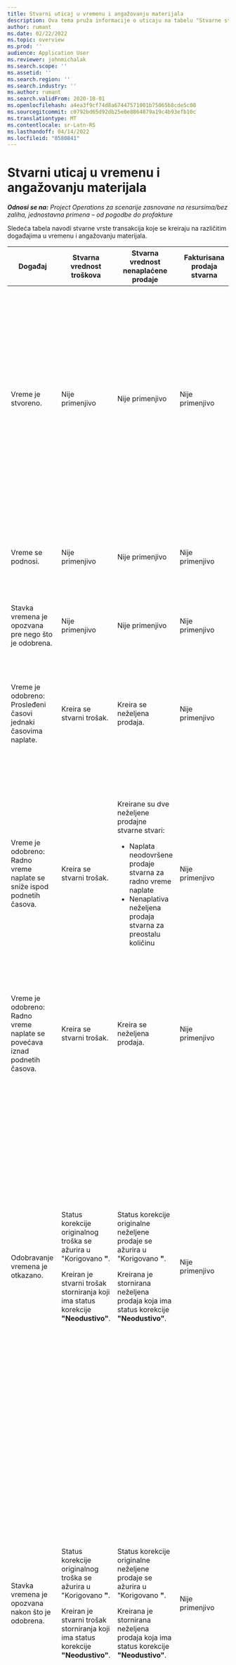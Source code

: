 ```yaml
---
title: Stvarni uticaj u vremenu i angažovanju materijala
description: Ova tema pruža informacije o uticaju na tabelu "Stvarne stvari" na različite događaje tokom životnog ciklusa angažovanja vremena i materijala u korporaciji Microsoft Dynamics 365 Project Operations.
author: rumant
ms.date: 02/22/2022
ms.topic: overview
ms.prod: ''
audience: Application User
ms.reviewer: johnmichalak
ms.search.scope: ''
ms.assetid: ''
ms.search.region: ''
ms.search.industry: ''
ms.author: rumant
ms.search.validFrom: 2020-10-01
ms.openlocfilehash: a4ea3f9cf74d8a67447571001b75065b8cde5c00
ms.sourcegitcommit: c0792bd65d92db25e0e8864879a19c4b93efb10c
ms.translationtype: MT
ms.contentlocale: sr-Latn-RS
ms.lasthandoff: 04/14/2022
ms.locfileid: "8580841"
---
```

# <a name="actuals-impact-in-a-time-and-materials-engagement"></a>Stvarni uticaj u vremenu i angažovanju materijala

_**Odnosi se na:** Project Operations za scenarije zasnovane na resursima/bez zaliha, jednostavna primena – od pogodbe do profakture_

Sledeća tabela navodi stvarne vrste transakcija koje se kreiraju na različitim događajima u vremenu i angažovanju materijala.

| Događaj | Stvarna vrednost troškova | Stvarna vrednost nenaplaćene prodaje | Fakturisana prodaja stvarna | Primer |
|---|---|---|---|---|
| Vreme je stvoreno. | Nije primenjivo | Nije primenjivo | Nije primenjivo | <p>Bob Kozak, iz američke organizacione jedinice Fabrikam koja ima stopu troškova od 100 američkih dolara (100 USD) na sat, radi na projektu koji nosi ime "Instalacija naoružanja na Adatumu". Za ovaj projekat, njegova ugovorna stopa računa je USD 200 na sat. Evo uzorka vremena od Boba Kozaka:</p><p>Bob Kozack, 8 sati</p> |
| Vreme se podnosi. | Nije primenjivo | Nije primenjivo | Nije primenjivo | Za stavku vremena se kreiraju red naloga troška i Nalozi neželjenih prodaja. Podrazumevana cena i cena troška se unose u stavku naloga. |
| Stavka vremena je opozvana pre nego što je odobrena. | Nije primenjivo | Nije primenjivo | Nije primenjivo | |
| Vreme je odobreno: Prosleđeni časovi jednaki časovima naplate. | Kreira se stvarni trošak. | Kreira se neželjena prodaja. | Nije primenjivo | <p>Nove stvarne stvari koje su kreirane:</p><ul><li>**Trošak aktuelan:** Bob Kozak, 8 hr, USD 800</li><li>**Neželjena prodaja stvarna:** Bob Kozack, 8 hr, USD 1,600</li></ul> |
| Vreme je odobreno: Radno vreme naplate se sniže ispod podnetih časova. | Kreira se stvarni trošak. | <p>Kreirane su dve neželjene prodajne stvarne stvari:</p><ul><li>Naplata neodovršene prodaje stvarna za radno vreme naplate</li><li>Nenaplativa neželjena prodaja stvarna za preostalu količinu</li></ul> | Nije primenjivo | <p>Nove stvarne stvari koje su kreirane:</p><ul><li>**Trošak aktuelan:** Bob Kozak, 8 hr, USD 800</li><li>**Neželjena prodaja stvarna:** Bob Kozack, 6 hr, USD 1,200, *Chargeable*</li><li>**Unbilled sales actual:** Bob Kozack, 2 hr, USD 400, *Non-Chargeable*</li></ul> |
| Vreme je odobreno: Radno vreme naplate se povećava iznad podnetih časova. | Kreira se stvarni trošak. | Kreira se neželjena prodaja. | Nije primenjivo | <p>Nove stvarne stvari koje su kreirane:</p><ul><li>**Trošak aktuelan:** Bob Kozak, 8 hr, USD 800</li><li>**Neželjena prodaja stvarna:** Bob Kozak, 10 hr, USD 2,000</li></ul> |
| Odobravanje vremena je otkazano. | <p>Status korekcije originalnog troška se ažurira u "Korigovano **"**.</p><p>Kreiran je stvarni trošak storniranja koji ima status korekcije **"Neodustivo"**.</p> | <p>Status korekcije originalne neželjene prodaje se ažurira u "Korigovano **"**.</p><p>Kreirana je stornirana neželjena prodaja koja ima status korekcije **"Neodustivo"**.</p> | Nije primenjivo | <p>Postojeće stvarne stvari koje se ažuriraju:</p><ul><li>**Trošak aktuelan:** Bob Kozack, 8 hr, USD 800, *Korigovano*</li><li>**Neželjena prodaja stvarna:** Bob Kozack, 8 hr, USD 1,600, *Korigovano*</li></ul><p>Nove stvarne stvari koje su kreirane da bi se preokrenuo prethodni finansijski uticaj:</p><ul><li>**Trošak aktuelan:** Bob Kozack, (8 hr), (USD 800), *Neuništiv*</li><li>**Neželjena prodaja stvarna:** Bob Kozack, (8 hr), (1.600 USD), *Neuništiv*</li></ul> |
| Stavka vremena je opozvana nakon što je odobrena. | <p>Status korekcije originalnog troška se ažurira u "Korigovano **"**.</p><p>Kreiran je stvarni trošak storniranja koji ima status korekcije **"Neodustivo"**.</p> | <p>Status korekcije originalne neželjene prodaje se ažurira u "Korigovano **"**.</p><p>Kreirana je stornirana neželjena prodaja koja ima status korekcije **"Neodustivo"**.</p> | Nije primenjivo | <p>Postojeće stvarne stvari koje se ažuriraju:</p><ul><li>**Trošak aktuelan:** Bob Kozack, 8 hr, USD 800, *Korigovano*</li><li>**Neželjena prodaja stvarna:** Bob Kozack, 8 hr, USD 1,600, *Korigovano*</li></ul><p>Nove stvarne stvari koje su kreirane da bi se preokrenuo prethodni finansijski uticaj:</p><ul><li>**Trošak aktuelan:** Bob Kozack, (8 hr), (USD 800), *Neuništiv*</li><li>**Neželjena prodaja stvarna:** Bob Kozack, (8 hr), (1.600 USD), *Neuništiv*</li></ul> |
| Ugovor je potvrđen. | <p>Status korekcije starih stvarnih troškova se ažurira u "Korigovano **"**.</p><p>Kreiraju se stvarni troškovi storniranja koji imaju status korekcije **"Neodustivo"**.</p><p>Novi troškovi se kreiraju nakon ponovnog revalorizacije ugovornih pravila.</p> | <p>Status korekcije starih neželjenih stvarnih prodaja se ažurira u "Korigovano **"**.</p><p>Kreiraju se neželjene rezultate prodaje koji imaju status korekcije **"Neodustivo"**.</p><p>Nakon ponovnog preispitivanja ugovornih pravila kreiraju se nove neželjene prodajne stvarne vrednosti.</p> | Nije primenjivo | <p>Postojeće stvarne stvari koje se ažuriraju:</p><ul><li>**Trošak aktuelan:** Bob Kozack, 8 hr, USD 800, *Korigovano*</li><li>**Neželjena prodaja stvarna:** Bob Kozack, 8 hr, USD 1,600, *Korigovano*</li></ul><p>Nove stvarne stvari koje su kreirane da bi se preokrenuo prethodni finansijski uticaj:</p><ul><li>**Trošak aktuelan:** Bob Kozack, (8 hr), (USD 800), *Neuništiv*</li><li>**Neželjena prodaja stvarna:** Bob Kozack, (8 hr), (1.600 USD), *Neuništiv*</li></ul><p>Nove stvarne stvari koje su kreirane za revalorizovani finansijski uticaj:</p><ul><li>**Trošak aktuelan:** Bob Kozak, 8 hr, USD 800</li><li>**Neželjena prodaja stvarna:** Bob Kozack, 8 hr, USD 1,600</li></ul> |
| Faktura je kreirana. | Nije primenjivo | Nije primenjivo | Nije primenjivo | |
| Faktura je potvrđena. Nema promene količine u detaljima reda fakture iz količine u nepropisnom stvarnom prodajnom programu. | Nije primenjivo | <p>Status fakture stare neželjene prodaje se ažurira.</p><p>Kreiraju se neželjene rezultate prodaje koji imaju status korekcije **"Neodustivo"**. | Kreira se fakturisana prodaja stvarna. | <p>Postojeći stvarni koji ostaje nepromenjen:</p><ul><li>**Trošak aktuelan:** Bob Kozak, 8 hr, USD 800</li></ul><p>Postojeći stvarni koji se ažurira:</p><ul><li>**Unbilled sales actual:** Bob Kozack, 8 hr, USD 1,600, *Customer Invoice Posted*</li></ul>Nova stvarna koja je kreirana da bi se stornio finansijski rad koji je u toku (PUT):</p><ul><li>**Neželjena prodaja stvarna:** Bob Kozack, (8 hr), (1.600 USD)</li></ul><p>Nova stvarna koja je kreirana za zapisivanje naloženih vrednosti prodaje:</p><ul><li>**Prodaja na naplati aktuelno:** Bob Kozack, 8 hr, USD 1,600</li></ul> |
| Faktura je potvrđena nakon što se količina u detaljima reda fakture smanji iz količine u stvarnoj neželjenoj prodaji. | Nije primenjivo | <p>Status korekcije originalnih neželjenih stvarnih prodaja se ažurira u "Korigovano **"**.</p><p>Storniranje neželjenih stvarnih prodaja se kreira za originalne neželjene stvarne prodaje. Imaju status prilagođavanja **neodustivog**.</p><p>Kreirane su dve nove neželjene prodajne stvarne stvari:</p><ul><li>Naplata neodovršene prodaje stvarna za radno vreme naplate</li><li>Nenaplativa neželjena prodaja stvarna za preostalu količinu</li></ul><p>Storniranje neželjenih rezultata prodaje se kreira za dve nove neželjene stvarne prodaje.</p> | <p>Kreiraju se dve fakturisane prodaje:</p><ul><li>Prodaja fakturisana na naplatu stvarna za časove naplate</li><li>Prodaja koja se ne naplaćuje stvarna za preostalu količinu</li></ul> | <p>Postojeći stvarni koji ostaje nepromenjen:</p><ul><li>**Trošak aktuelan:** Bob Kozak, 8 hr, USD 800</li></ul><p>Postojeći stvarni koji se ažurira:</p><ul><li>**Neželjena prodaja stvarna:** Bob Kozack, 8 hr, USD 1,600, *Korigovano*</li></ul><p>Nova stvarna koja je kreirana da bi se stornirati prethodni finansijski PUT:</p><ul><li>**Neželjena prodaja stvarna:** Bob Kozack, (8 hr), (1.600 USD), *Neuništiv*</li></ul><p>Nove stvarne stvari koje su kreirane za zapisivanje ažuriranih PUT za prodaju:</p><ul><li>**Neželjena prodaja stvarna:** Bob Kozack, 6 hr, USD 1,200, *Chargeable*</li><li>**Unbilled sales actual:** Bob Kozack, 2 hr, USD 400, *Non-Chargeable*</li></ul><p>Nove stvarne stvari koje su kreirane da bi se stornirati ažurirani PUT za prodaju:</p><ul><li>**Unbilled sales actual:** Bob Kozack, (6 hr), (USD 1,200), *Chargeable*</li><li>**Neželjena prodaja stvarna:** Bob Kozack, (2 hr), (USD 400), *Neplanjiv*</li></ul><p>Nove stvarne stvari koje su kreirane za zapisivanje fakturisanih vrednosti prodaje:</p><ul><li>**Prodaja na naplati aktuelno:** Bob Kozack, 6 hr, USD 1,200, *Chargeable*</li><li>**Prodaja naplaжenih stvarnih:** Bob Kozack, 2 hr, USD 400, *Non-Chargeable*</li></ul> |
| Faktura je potvrđena nakon povećanja količine u detaljima reda fakture iz količine u stvarnoj neželjenoj prodaji. | Nije primenjivo | <p>Status korekcije originalnih neželjenih stvarnih prodaja se ažurira u "Korigovano **"**.</p><p>Storniranje neželjenih stvarnih prodaja se kreira za originalne neželjene stvarne prodaje. Imaju status prilagođavanja **neodustivog**.</p><p>Za novu količinu kreiraju se nove neželjene prodajne stvarne količine.</p><p>Storniranje neželjenih rezultata prodaje se kreira za nove neželjene stvarne prodaje.</p> | Za novu količinu se kreiraju fakturisane prodajne stvarne količine. | <p>Postojeći stvarni koji ostaje nepromenjen:</p><ul><li>**Trošak aktuelan:** Bob Kozak, 8 hr, USD 800</li></ul><p>Postojeći stvarni koji se ažurira:</p><ul><li>**Neželjena prodaja stvarna:** Bob Kozack, 8 hr, USD 1,600, *Korigovano*</li></ul><p>Nova stvarna koja je kreirana da bi se stornirati prethodni finansijski PUT:</p><ul><li>**Neželjena prodaja stvarna:** Bob Kozack, (8 hr), (1.600 USD), *Neuništiv*</li></ul><p>Nova stvarna koja je kreirana za zapisivanje ažuriranih PUT za prodaju:</p><ul><li>**Unbilled sales actual:** Bob Kozack, 10 hr, USD 2,000, *Chargeable*</li></ul><p>Nova stvarna koja je kreirana da bi se stornirati ažurirani PUT za prodaju:</p><ul><li>**Unbilled sales actual:** Bob Kozack, (10 hr), (USD 2,000), *Chargeable*, *Unadjustable*</li></ul><p>Nova stvarna koja je kreirana za zapisivanje naloženih vrednosti prodaje:</p><ul><li>**Prodaja na naplati stvarna:** Bob Kozack, 10 hr, USD 2,000, *Naplata*</li></ul> |
| Faktura se ispravlja da bi se smanjila količina ili cena za naplatu. | Nije primenjivo | <p>Kreirane su dve neželjene prodajne stvarne stvari:</p><ul><li>Naplata neizvršene prodaje stvarna za količinu u korektivnoj fakturi</li><li>Neodeljena prodaja koja se naplaćuje stvarna za preostalu količinu</li></ul><p>Storniranje neželjenih rezultata prodaje se kreira za dve nove neželjene stvarne prodaje.</p> | <p>Kreiraju se aktueli fakturisane prodaje.</p><p>Za novu količinu se kreiraju nove fakturisane prodajne stvarne količine. | <p>Postojeće stvarne stvari koje ostaju nepromenjene:</p><ul><li>**Trošak aktuelan:** Bob Kozak, 8 hr, USD 800</li><li>**Unbilled sales actual:** Bob Kozack, 8 hr, USD 1,600, *Customer Invoice Posted*</li><li>**Neželjena prodaja stvarna:** Bob Kozack, (8 hr), (1.600 USD)</li></ul><p>Postojeći stvarni koji se ažurira:</p><ul><li>**Prodaja na naplati stvarna:** Bob Kozack, (8 hr), (1.600 USD) *Korigovano*</li></ul><p>Nova stvarna koja je kreirana da bi se stornlele prethodne fakturisane vrednosti prodaje:</p><ul><li>**Prodaja na naplati stvarna:** Bob Kozack, (8 hr), (USD 1.600) *Neodustiv*</li></ul><p>Nove stvarne stvari koje su kreirane za zapisivanje ispravljenih PUT za prodaju:</p><ul><li>**Unbilled sales actual:** Bob Kozack, 6 hr, USD 1,200, *Chargeable*, *Customer invoice posted*</li><li>**Unbilled sales actual:** Bob Kozack, 2 hr, USD 400, *Chargeable*</li></ul><p>Nova stvarna koja je kreirana da bi se stornirati ispravljeni PUT prodaje:</p><ul><li>**Unbilled sales actual:** Bob Kozack, (6 hr), (USD 1,200), *Chargeable*, *Unadjustable*</li></ul><p>Nova stvarna koja je kreirana za zapisivanje ispravljenih fakturisanih vrednosti prodaje:</p><ul><li>**Prodaja na naplati aktuelno:** Bob Kozack, 6 hr, USD 1,200, *Chargeable*</li></ul> |
| Faktura se ispravlja da bi se povećala količina ili cena za naplatu. | Nije primenjivo | <p>Nove neželjene aktue prodaje se kreiraju za novu količinu.</p> <p>Storniranje neželjenih rezultata prodaje se kreira za nove neželjene stvarne prodaje.</p> | <p>Kreiraju se aktueli fakturisane prodaje.</p>Za novu količinu se kreiraju nove fakturisane prodajne stvarne količine.</p> | <p>Postojeće stvarne stvari koje ostaju nepromenjene:</p><ul><li>**Trošak aktuelan:** Bob Kozak, 8 hr, USD 800</li><li>**Unbilled sales actual:** Bob Kozack, 8 hr, USD 1,600, *Customer Invoice Posted*</li><li>**Neželjena prodaja stvarna:** Bob Kozack, (8 hr), (1.600 USD)</li></ul><p>Postojeći stvarni koji se ažurira:</p><ul><li>**Prodaja na naplati stvarna:** Bob Kozack, (8 hr), (1.600 USD) *Korigovano*</li></ul><p>Nova stvarna koja je kreirana da bi se stornlele prethodne fakturisane vrednosti prodaje:</p><ul><li>**Prodaja na naplati stvarna:** Bob Kozack, (8 hr), (USD 1.600) *Neodustiv*</li></ul><p>Nova stvarna koja je kreirana za zapisivanje ispravljenih PUT za prodaju:</p><ul><li>**Unbilled sales actual:** Bob Kozack, 10 hr, USD 2,000, *Chargeable*, *Customer invoice posted*</li></ul><p>Nova stvarna koja je kreirana da bi se stornirati ispravljeni PUT prodaje:</p><ul><li>**Unbilled sales actual:** Bob Kozack, (10 hr), (USD 2,000), *Chargeable*</li></ul><p>Nova stvarna koja je kreirana za zapisivanje ispravljenih fakturisanih vrednosti prodaje:</p><ul><li>**Prodaja na naplati stvarna:** Bob Kozack, 10 hr, USD 2,000, *Naplata*</li></ul> |

[!INCLUDE[footer-include](../includes/footer-banner.md)]

